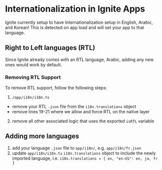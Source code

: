 # Internationalization in Ignite Apps

Ignite currently setup to have Internationalization setup in English, Arabic, and Korean! This is detected on app load and will set your app to that language.

## Right to Left languages (RTL)

Since Ignite already comes with an RTL language, Arabic, adding any new ones would work by default.

### Removing RTL Support

To remove RTL support, follow the following steps:

1. `/app/i18n/i18n.ts`

- remove your RTL `.json` file from the `i18n.translations` object
- remove lines 19-21 where we allow and force RTL on the native layer

2. remove all other associated logic that uses the exported `isRTL` variable

## Adding more languages

1. add your language `.json` file to `app/i18n/`, e.g. `app/i18n/fr.json`
2. update `app/i18n/i18n.ts` `i18n.translations` object to include the newly imported language, i.e. `i18n.translations = { en, "en-US": en, ja, fr }`

